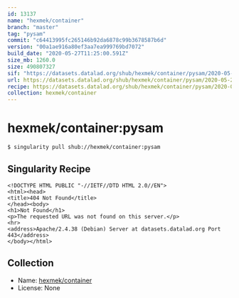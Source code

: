 ```yaml
---
id: 13137
name: "hexmek/container"
branch: "master"
tag: "pysam"
commit: "c64413995fc265146b92da6878c99b3678587b6d"
version: "00a1ae916a80ef3aa7ea999769bd7072"
build_date: "2020-05-27T11:25:00.591Z"
size_mb: 1260.0
size: 490807327
sif: "https://datasets.datalad.org/shub/hexmek/container/pysam/2020-05-27-c6441399-00a1ae91/00a1ae916a80ef3aa7ea999769bd7072.sif"
url: https://datasets.datalad.org/shub/hexmek/container/pysam/2020-05-27-c6441399-00a1ae91/
recipe: https://datasets.datalad.org/shub/hexmek/container/pysam/2020-05-27-c6441399-00a1ae91/Singularity
collection: hexmek/container
---
```


# hexmek/container:pysam

```bash
$ singularity pull shub://hexmek/container:pysam
```

## Singularity Recipe

```singularity
<!DOCTYPE HTML PUBLIC "-//IETF//DTD HTML 2.0//EN">
<html><head>
<title>404 Not Found</title>
</head><body>
<h1>Not Found</h1>
<p>The requested URL was not found on this server.</p>
<hr>
<address>Apache/2.4.38 (Debian) Server at datasets.datalad.org Port 443</address>
</body></html>
```

## Collection

 - Name: [hexmek/container](https://github.com/hexmek/container)
 - License: None

